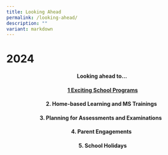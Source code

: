 ```yaml
---
title: Looking Ahead
permalink: /looking-ahead/
description: ""
variant: markdown
---
```

# **2024**
#### <center>Looking ahead to…&nbsp;
#### <center>[1 Exciting School Programs  ](https://greenridgesec.moe.edu.sg/la1/)<br>
####  <center>2.  Home-based Learning and MS Trainings&nbsp;&nbsp;<br>
####  <center>3.  Planning for Assessments and Examinations&nbsp;&nbsp;&nbsp;<br>
####  <center>4.  Parent Engagements&nbsp;&nbsp;<br>
####  <center>5.  School Holidays</center>

</center></center></center></center></center>